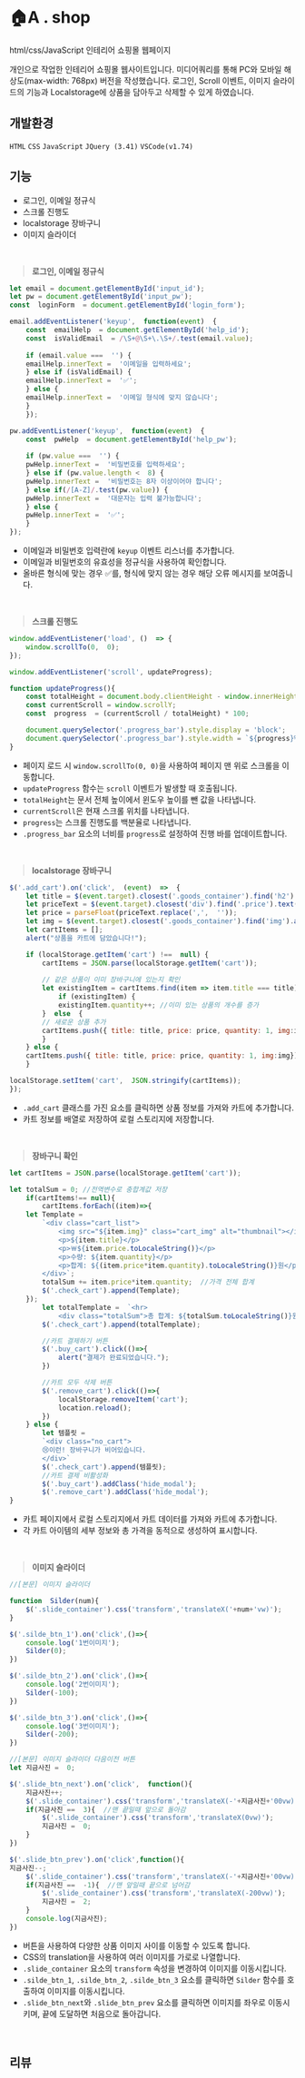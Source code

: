 # 🏠A . shop
html/css/JavaScript 인테리어 쇼핑몰 웹페이지

개인으로 작업한 인테리어 쇼핑몰 웹사이트입니다. 
미디어쿼리를 통해 PC와 모바일 해상도(max-width:  768px) 버전을 작성했습니다.
로그인, Scroll 이벤트, 이미지 슬라이드의 기능과  Localstorage에 상품을 담아두고 삭제할 수 있게 하였습니다.

## 개발환경
`HTML` `CSS` `JavaScript` `JQuery (3.41)`
`VSCode(v1.74)`

## 기능
* 로그인, 이메일 정규식
* 스크롤 진행도
* localstorage  장바구니
* 이미지 슬라이더
<br>

>**로그인, 이메일 정규식**
```javascript
let email = document.getElementById('input_id');
let pw = document.getElementById('input_pw');
const  loginForm  = document.getElementById('login_form');

email.addEventListener('keyup',  function(event)  {
	const  emailHelp  = document.getElementById('help_id');
	const  isValidEmail  = /\S+@\S+\.\S+/.test(email.value);
	
	if (email.value ===  '') {
	emailHelp.innerText =  '이메일을 입력하세요';
	} else if (isValidEmail) {
	emailHelp.innerText =  '✅';
	} else {
	emailHelp.innerText =  '이메일 형식에 맞지 않습니다';
	}
	});

pw.addEventListener('keyup',  function(event)  {
	const  pwHelp  = document.getElementById('help_pw');
	
	if (pw.value ===  '') {
	pwHelp.innerText =  '비밀번호를 입력하세요';
	} else if (pw.value.length <  8) {
	pwHelp.innerText =  '비밀번호는 8자 이상이어야 합니다';
	} else if(/[A-Z]/.test(pw.value)) {
	pwHelp.innerText =  '대문자는 입력 불가능합니다';
	} else {
	pwHelp.innerText =  '✅';
	}
});
```
- 이메일과 비밀번호 입력란에 `keyup` 이벤트 리스너를 추가합니다.
-   이메일과 비밀번호의 유효성을 정규식을 사용하여 확인합니다.
-   올바른 형식에 맞는 경우 ✅를, 형식에 맞지 않는 경우 해당 오류 메시지를 보여줍니다.
<br>

>**스크롤 진행도**
```javascript
window.addEventListener('load', ()  => {
	window.scrollTo(0,  0);
});

window.addEventListener('scroll', updateProgress);

function updateProgress(){
	const totalHeight = document.body.clientHeight - window.innerHeight;
	const currentScroll = window.scrollY;
	const  progress  = (currentScroll / totalHeight) * 100;

	document.querySelector('.progress_bar').style.display = 'block';
	document.querySelector('.progress_bar').style.width = `${progress}%`;
}
```
-   페이지 로드 시 `window.scrollTo(0, 0)`을 사용하여 페이지 맨 위로 스크롤을 이동합니다.
-   `updateProgress` 함수는 `scroll` 이벤트가 발생할 때 호출됩니다.
-   `totalHeight`는 문서 전체 높이에서 윈도우 높이를 뺀 값을 나타냅니다.
-   `currentScroll`은 현재 스크롤 위치를 나타냅니다.
-   `progress`는 스크롤 진행도를 백분율로 나타냅니다.
-   `.progress_bar` 요소의 너비를 `progress`로 설정하여 진행 바를 업데이트합니다.
<br>

>**localstorage  장바구니**
```javascript
$('.add_cart').on('click',  (event)  =>  {
	let title = $(event.target).closest('.goods_container').find('h2').text();
	let priceText = $(event.target).closest('div').find('.price').text();
	let price = parseFloat(priceText.replace(',',  ''));
	let img = $(event.target).closest('.goods_container').find('img').attr('src');
	let cartItems = [];
	alert("상품을 카트에 담았습니다!");

	if (localStorage.getItem('cart') !==  null) {
		cartItems = JSON.parse(localStorage.getItem('cart'));
		
		// 같은 상품이 이미 장바구니에 있는지 확인
		let existingItem = cartItems.find(item => item.title === title);
			if (existingItem) {
			existingItem.quantity++; //이미 있는 상품의 개수를 증가
		}  else  {
		// 새로운 상품 추가
		cartItems.push({ title: title, price: price, quantity: 1, img:img});
		}
	} else {
	cartItems.push({ title: title, price: price, quantity: 1, img:img});
	}

localStorage.setItem('cart',  JSON.stringify(cartItems));
});
```
-   `.add_cart` 클래스를 가진 요소를 클릭하면 상품 정보를 가져와 카트에 추가합니다.
-   카트 정보를 배열로 저장하여 로컬 스토리지에 저장합니다.
<br>

>**장바구니 확인**
```javascript
let cartItems = JSON.parse(localStorage.getItem('cart'));

let totalSum = 0; //전역변수로 충합계값 저장
	if(cartItems!== null){
		cartItems.forEach((item)=>{
	let Template =
		`<div class="cart_list">
			<img src="${item.img}" class="cart_img" alt="thumbnail"></img>
			<p>${item.title}</p>
			<p>￦${item.price.toLocaleString()}</p>
			<p>수량: ${item.quantity}</p>
			<p>합계: ${(item.price*item.quantity).toLocaleString()}원</p>
		</div>`;
		totalSum += item.price*item.quantity;  //가격 전체 합계
		$('.check_cart').append(Template);
	});
		let totalTemplate =  `<hr>
			<div class="totalSum">총 합계: ${totalSum.toLocaleString()}원</div>`;
		$('.check_cart').append(totalTemplate);

		//카트 결제하기 버튼
		$('.buy_cart').click(()=>{
			alert("결제가 완료되었습니다.");
		})

		//카트 모두 삭제 버튼
		$('.remove_cart').click(()=>{
			localStorage.removeItem('cart');
			location.reload();
		})
	} else {
		let 템플릿 =
		`<div class="no_cart">
		😢이런! 장바구니가 비어있습니다.
		</div>`
		$('.check_cart').append(템플릿);
		//카트 결제 비활성화
		$('.buy_cart').addClass('hide_modal');
		$('.remove_cart').addClass('hide_modal');
}
```
-   카트 페이지에서 로컬 스토리지에서 카트 데이터를 가져와 카트에 추가합니다.
-   각 카트 아이템의 세부 정보와 총 가격을 동적으로 생성하여 표시합니다.
<br>

>**이미지 슬라이더**
```javascript
//[본문] 이미지 슬라이더

function  Silder(num){
	$('.slide_container').css('transform','translateX('+num+'vw)');
}

$('.silde_btn_1').on('click',()=>{
	console.log('1번이미지');
	Silder(0);
})

$('.silde_btn_2').on('click',()=>{
	console.log('2번이미지');
	Silder(-100);
})

$('.silde_btn_3').on('click',()=>{
	console.log('3번이미지');
	Silder(-200);
})

//[본문] 이미지 슬라이더 다음이전 버튼
let 지금사진 =  0;

$('.slide_btn_next').on('click',  function(){
	지금사진++;
	$('.slide_container').css('transform','translateX(-'+지금사진+'00vw)');
	if(지금사진 ==  3){  //맨 끝일때 앞으로 돌아감
		$('.slide_container').css('transform','translateX(0vw)');
		지금사진 =  0;
	}
})

$('.slide_btn_prev').on('click',function(){
지금사진--;
	$('.slide_container').css('transform','translateX(-'+지금사진+'00vw)')
	if(지금사진 ==  -1){  //맨 앞일때 끝으로 넘어감
		$('.slide_container').css('transform','translateX(-200vw)');
		지금사진 =  2;
	}
	console.log(지금사진);
})
```

-   버튼을 사용하여 다양한 상품 이미지 사이를 이동할 수 있도록 합니다.
-  CSS의 translation을 사용하여 여러 이미지를 가로로 나열합니다. 
-   `.slide_container` 요소의 `transform` 속성을 변경하여 이미지를 이동시킵니다.
-   `.silde_btn_1`, `.silde_btn_2`, `.silde_btn_3` 요소를 클릭하면 `Silder` 함수를 호출하여 이미지를 이동시킵니다.
-   `.slide_btn_next`와 `.slide_btn_prev` 요소를 클릭하면 이미지를 좌우로 이동시키며, 끝에 도달하면 처음으로 돌아갑니다.
<br>

## 리뷰

